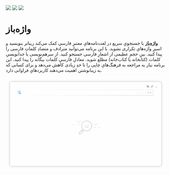 [![](https://img.shields.io/github/downloads/alireza-rezaee/Vajehbaz/total)](https://github.com/alireza-rezaee/Vajehbaz/releases/latest)
[![](https://img.shields.io/github/v/release/alireza-rezaee/Vajehbaz)](https://github.com/alireza-rezaee/Vajehbaz/releases/latest)
[![](https://img.shields.io/github/license/alireza-rezaee/Vajehbaz)](./LICENSE.md)
 
# واژه‌باز

**[واژه‌باز](https://alireza-rezaee.github.io/Vajehbaz)** با جستجویِ سریع در لغت‌نامه‌هایِ معتبرِ فارسی کمک می‌کند زیباتر بنویسید و اسیرِ واژه‌هایِ تکراری نشوید. با این برنامه می‌توانید مترادف و متضادِ کلماتِ فارسی را پیدا کنید. بینِ حجمِ عظیمی از اشعارِ فارسی جستجو کنید. از سرهم‌نویسی یا جدانویسیِ کلمات (کتابخانه یا کتاب‌خانه) مطلع شوید. معادلِ فارسیِ کلمات بیگانه را پیدا کنید. این برنامه نیاز به مراجعه به فرهنگ‌هایِ چاپی را تا حدِ زیادی کاهش می‌دهد و برای کسانی که به زیبانوشتن اهمیت می‌دهند کاربردهایِ فراوانی دارد.

![واژه‌باز](demo.gif)
